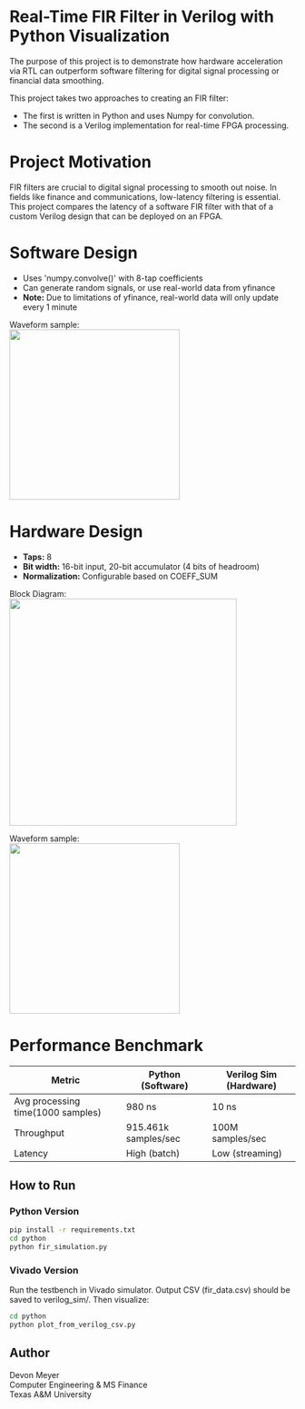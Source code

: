 # Real-Time FIR Filter in Verilog with Python Visualization

The purpose of this project is to demonstrate how hardware acceleration via RTL can outperform software filtering for digital signal processing or financial data smoothing.

This project takes two approaches to creating an FIR filter:

- The first is written in Python and uses Numpy for convolution.
- The second is a Verilog implementation for real-time FPGA processing.

# Project Motivation

FIR filters are crucial to digital signal processing to smooth out noise. In fields like finance and communications, low-latency filtering is essential.
This project compares the latency of a software FIR filter with that of a custom Verilog design that can be deployed on an FPGA.

# Software Design

- Uses 'numpy.convolve()' with 8-tap coefficients
- Can generate random signals, or use real-world data from yfinance
- **Note:** Due to limitations of yfinance, real-world data will only update every 1 minute

Waveform sample:  
<img src="https://github.com/user-attachments/assets/ad800ac7-75a7-4f7e-a513-5846f6185034" height = 300/>

# Hardware Design

- **Taps:** 8
- **Bit width:** 16-bit input, 20-bit accumulator (4 bits of headroom)
- **Normalization:** Configurable based on COEFF_SUM

Block Diagram:  
<img src="https://github.com/user-attachments/assets/65dd95ad-cf8a-455c-9a88-6879c49fed2b" width = 400/>


Waveform sample:  
<img src="https://github.com/user-attachments/assets/f7617947-32f4-43ab-8e5b-8bb951733d34" height = 300/>

# Performance Benchmark

| Metric                            | Python (Software)    | Verilog Sim (Hardware) |
| --------------------------------- | -------------------- | ---------------------- |
| Avg processing time(1000 samples) | 980 ns               | 10 ns                  |
| Throughput                        | 915.461k samples/sec | 100M samples/sec       |
| Latency                           | High (batch)         | Low (streaming)        |

## How to Run

### Python Version

```bash
pip install -r requirements.txt
cd python
python fir_simulation.py
```

###  Vivado Version
Run the testbench in Vivado simulator. Output CSV (fir_data.csv) should be saved to verilog_sim/. Then visualize:
```bash
cd python
python plot_from_verilog_csv.py
```

## Author
Devon Meyer  
Computer Engineering & MS Finance  
Texas A&M University  
